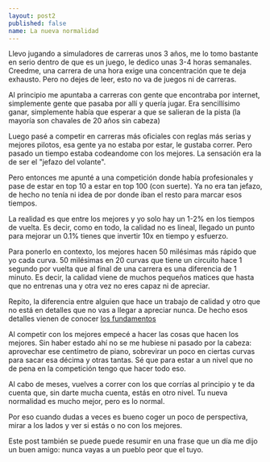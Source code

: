 ```yaml
---
layout: post2
published: false
name: La nueva normalidad
---
```


Llevo jugando a simuladores de carreras unos 3 años, me lo tomo bastante en serio dentro de que es un juego, le dedico unas 3-4 horas semanales. Creedme, una carrera de una hora exige una concentración que te deja exhausto. Pero no dejes de leer, esto no va de juegos ni de carreras.

Al principio me apuntaba a carreras con gente que encontraba por internet, simplemente gente que pasaba por allí y quería jugar. Era sencillísimo ganar, simplemente había que esperar a que se salieran de la pista (la mayoría son chavales de 20 años sin cabeza)

Luego pasé a competir en carreras más oficiales con reglas más serias y mejores pilotos, esa gente ya no estaba por estar, le gustaba correr. Pero pasado un tiempo estaba codeandome con los mejores. La sensación era la de ser el "jefazo del volante".

Pero entonces me apunté a una competición donde había profesionales y pase de estar en top 10 a estar en top 100 (con suerte). Ya no era tan jefazo, de hecho no tenía ni idea de por donde iban el resto para marcar esos tiempos.

La realidad es que entre los mejores y yo solo hay un 1-2% en los tiempos de vuelta. Es decir, como en todo, la calidad no es lineal, llegado un punto para mejorar un 0.1% tienes que invertir 10x en tiempo y esfuerzo.

Para ponerlo en contexto, los mejores hacen 50 milésimas más rápido que yo cada curva. 50 milésimas en 20 curvas que tiene un circuito hace 1 segundo por vuelta que al final de una carrera es una diferencia de 1 minuto. Es decir, la calidad viene de muchos pequeños matices que hasta que no entrenas una y otra vez no eres capaz ni de apreciar.

Repito, la diferencia entre alguien que hace un trabajo de calidad y otro que no está en detalles que no vas a llegar a apreciar nunca. De hecho esos detalles vienen de conocer [los fundamentos](/2019/11/03/los-fundamentos.html)

Al competir con los mejores empecé a hacer las cosas que hacen los mejores. Sin haber estado ahí no se me hubiese ni pasado por la cabeza: aprovechar ese centímetro de piano, sobrevirar un poco en ciertas curvas para sacar esa décima y otras tantas. Sé que para estar a un nivel que no de pena en la competición tengo que hacer todo eso.

Al cabo de meses, vuelves a correr con los que corrías al principio y te da cuenta que, sin darte mucha cuenta, estás en otro nivel. Tu nueva normalidad es mucho mejor, pero es lo normal.

Por eso cuando dudas a veces es bueno coger un poco de perspectiva, mirar a los lados y ver si estás o no con los mejores.

Este post también se puede puede resumir en una frase que un día me dijo un buen amigo: nunca vayas a un pueblo peor que el tuyo.



